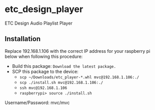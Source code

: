 # etc_design_player
ETC Design Audio Playlist Player


## Installation

Replace 192.168.1.106 with the correct IP address for your raspberry pi below when following this procedure:

 - Build this package:
    `Download the latest package.`
 - SCP this package to the device:
    * `scp ~/Downloads/etc_player-*.whl mvc@192.168.1.106:./`
    * `scp ./install.sh mvc@192.168.1.106:./`
    * `ssh mvc@192.168.1.106`
    * `raspberrypi> source ./install.sh`

Username/Password: mvc/mvc
